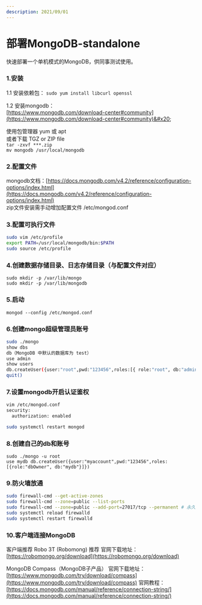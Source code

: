 ```yaml
---
description: 2021/09/01
---
```


# 部署MongoDB-standalone

快速部署一个单机模式的MongoDB，供同事测试使用。

### 1.安装&#x20;

1.1 安装依赖包： `sudo yum install libcurl openssl`&#x20;

1.2 安装mongodb：\
&#x20;[https://www.mongodb.com/download-center#community](https://www.mongodb.com/download-center#community)&#x20;

使用包管理器 yum 或 apt \
或者下载 TGZ or ZIP file \
`tar -zxvf ***.zip` \
`mv mongodb /usr/local/mongodb`

### 2.配置文件&#x20;

mongodb文档：[https://docs.mongodb.com/v4.2/reference/configuration-options/index.html](https://docs.mongodb.com/v4.2/reference/configuration-options/index.html) \
zip文件安装需手动增加配置文件 /etc/mongod.conf

### 3.配置可执行文件

```bash
sudo vim /etc/profile 
export PATH=/usr/local/mongodb/bin:$PATH 
sudo source /etc/profile
```

### 4.创建数据存储目录、日志存储目录（与配置文件对应）&#x20;

`sudo mkdir -p /var/lib/mongo` \
`sudo mkdir -p /var/lib/mongodb`

### 5.启动&#x20;

`mongod --config /etc/mongod.conf`

### 6.创建mongo超级管理员账号&#x20;

```bash
sudo ./mongo
show dbs 
db（MongoDB 中默认的数据库为 test） 
use admin 
show users 
db.createUser({user:"root",pwd:"123456",roles:[{ role:"root", db:"admin" } ] }) 
quit()
```

### 7.设置mongodb开启认证鉴权&#x20;

```bash
vim /etc/mongod.conf 
security: 
  authorization: enabled

sudo systemctl restart mongod
```

### 8.创建自己的db和账号&#x20;

`sudo ./mongo -u root`\
`use mydb db.createUser({user:"myaccount",pwd:"123456",roles:[{role:"dbOwner", db:"mydb"}]})`

### 9.防火墙放通&#x20;

```bash
sudo firewall-cmd --get-active-zones 
sudo firewall-cmd --zone=public --list-ports 
sudo firewall-cmd --zone=public --add-port=27017/tcp --permanent # 永久生效
sudo systemctl reload firewalld 
sudo systemctl restart firewalld
```

### 10.客户端连接MongoDB

客户端推荐 Robo 3T (Robomong) 推荐 官网下载地址：[https://robomongo.org/download](https://robomongo.org/download)

MongoDB Compass（MongoDB子产品） 官网下载地址：[https://www.mongodb.com/try/download/compass](https://www.mongodb.com/try/download/compass) 官网教程：[https://docs.mongodb.com/manual/reference/connection-string/](https://docs.mongodb.com/manual/reference/connection-string/)
